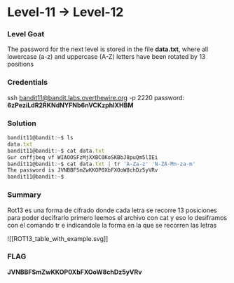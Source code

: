 # Level-11 -> Level-12

### Level Goat
The password for the next level is stored in the file **data.txt**, where all lowercase (a-z) and uppercase (A-Z) letters have been rotated by 13 positions
### Credentials
ssh bandit11@bandit.labs.overthewire.org -p 2220
password: **6zPeziLdR2RKNdNYFNb6nVCKzphlXHBM**
### Solution
```js
bandit11@bandit:~$ ls
data.txt
bandit11@bandit:~$ cat data.txt 
Gur cnffjbeq vf WIAOOSFzMjXXBC0KoSKBbJ8puQm5lIEi
bandit11@bandit:~$ cat data.txt | tr 'A-Za-z' 'N-ZA-Mn-za-m'
The password is JVNBBFSmZwKKOP0XbFXOoW8chDz5yVRv
bandit11@bandit:~$ 

```
### Summary
Rot13 es una forma de cifrado donde cada letra se recorre 13 posiciones para poder decifrarlo primero leemos el archivo con cat y eso lo desiframos con el comando tr e indicandole la forma en la que se recorren las letras

![[ROT13_table_with_example.svg]]
### FLAG
**JVNBBFSmZwKKOP0XbFXOoW8chDz5yVRv** 
